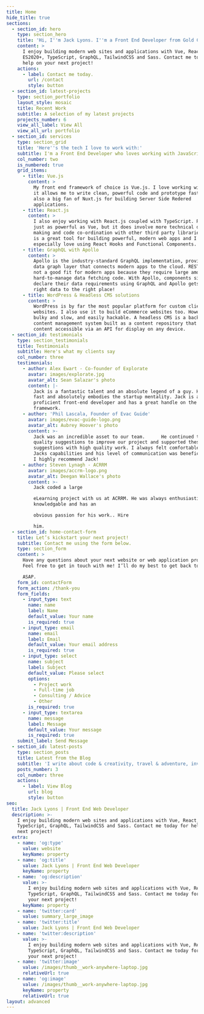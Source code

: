 ```yaml
---
title: Home
hide_title: true
sections:
  - section_id: hero
    type: section_hero
    title: 'Hi, I''m Jack Lyons. I''m a Front End Developer from Gold Coast, Australia.'
    content: >
      I enjoy building modern web sites and applications with Vue, React,
      ES2020+, TypeScript, GraphQL, TailwindCSS and Sass. Contact me today for
      help on your next project!
    actions:
      - label: Contact me today.
        url: /contact
        style: button
  - section_id: latest-projects
    type: section_portfolio
    layout_style: mosaic
    title: Recent Work
    subtitle: A selection of my latest projects
    projects_number: 6
    view_all_label: View All
    view_all_url: portfolio
  - section_id: services
    type: section_grid
    title: 'Here''s the tech I love to work with:'
    subtitle: I'm a Front End Developer who loves working with JavaScript & TypeScript
    col_number: two
    is_numbered: true
    grid_items:
      - title: Vue.js
        content: >
          My front end framework of choice is Vue.js. I love working with Vue as
          it allows me to write clean, powerful code and prototype fast! I'm
          also a big fan of Nuxt.js for building Server Side Redered
          applications.
      - title: React.js
        content: >
          I also enjoy working with React.js coupled with TypeScript. React is
          just as powerful as Vue, but it does involve more technical decision
          making and code co-ordination with other third party libraries. React
          is a great tool for building powerful, modern web apps and I
          especially love using React Hooks and Functional Components.
      - title: GraphQL with Apollo
        content: >
          Apollo is the industry-standard GraphQL implementation, providing the
          data graph layer that connects modern apps to the cloud. REST APIs are
          not a good fit for modern apps because they require large amounts of
          hard-to-manage data fetching code. With Apollo, components simply
          declare their data requirements using GraphQL and Apollo gets the
          right data to the right place!
      - title: WordPress & Headless CMS solutions
        content: >
          WordPress is by far the most popular platform for custom client
          websites. I also use it to build eCommerce websites too. However, it's
          bulky and slow, and easily hackable. A headless CMS is a back-end only
          content management system built as a content repository that makes
          content accessible via an API for display on any device. 
  - section_id: testimonials
    type: section_testimonials
    title: Testimonials
    subtitle: Here's what my clients say
    col_number: three
    testimonials:
      - author: Alex Ewart - Co-founder of Explorate
        avatar: images/explorate.jpg
        avatar_alt: Sean Salazar's photo
        content: |-
          Jack is a fantastic talent and an absolute legend of a guy. He works 
          fast and absolutely embodies the startup mentality. Jack is a highly 
          proficient front-end developer and has a great handle on the Vue JS 
          framework.
      - author: 'Phil Lascala, Founder of Evac Guide'
        avatar: images/evac-guide-logo.png
        avatar_alt: Aubrey Hoover's photo
        content: >-
          Jack was an incredible asset to our team.      He continued to provide
          quality suggestions to improve our project and supported these
          suggestions with high quality work. I always felt comfortable with
          Jacks capabilities and his level of communication was beneficial.    
          I highly recommend Jack!
      - author: Steven Lynagh - ACRRM
        avatar: images/accrm-logo.png
        avatar_alt: Deegan Wallace's photo
        content: >-
          Jack coded a large 

          eLearning project with us at ACRRM. He was always enthusiastic,
          knowledgable and has an 

          obvious passion for his work.. Hire 

          him.
  - section_id: home-contact-form
    title: Let’s kickstart your next project!
    subtitle: Contact me using the form below.
    type: section_form
    content: >
      Have any questions about your next website or web application project?
      Feel free to get in touch with me! I’ll do my best to get back to you 

      ASAP.
    form_id: contactForm
    form_action: /thank-you
    form_fields:
      - input_type: text
        name: name
        label: Name
        default_value: Your name
        is_required: true
      - input_type: email
        name: email
        label: Email
        default_value: Your email address
        is_required: true
      - input_type: select
        name: subject
        label: Subject
        default_value: Please select
        options:
          - Project work
          - Full-time job
          - Consulting / Advice
          - Other
        is_required: true
      - input_type: textarea
        name: message
        label: Message
        default_value: Your message
        is_required: true
    submit_label: Send Message
  - section_id: latest-posts
    type: section_posts
    title: Latest from the Blog
    subtitle: 'I write about code & creativity, travel & adventure, investing & business'
    posts_number: 3
    col_number: three
    actions:
      - label: View Blog
        url: blog
        style: button
seo:
  title: Jack Lyons | Front End Web Developer
  description: >-
    I enjoy building modern web sites and applications with Vue, React,
    TypeScript, GraphQL, TailwindCSS and Sass. Contact me today for help on your
    next project!
  extra:
    - name: 'og:type'
      value: website
      keyName: property
    - name: 'og:title'
      value: Jack Lyons | Front End Web Developer
      keyName: property
    - name: 'og:description'
      value: >-
        I enjoy building modern web sites and applications with Vue, React,
        TypeScript, GraphQL, TailwindCSS and Sass. Contact me today for help on
        your next project!
      keyName: property
    - name: 'twitter:card'
      value: summary_large_image
    - name: 'twitter:title'
      value: Jack Lyons | Front End Web Developer
    - name: 'twitter:description'
      value: >-
        I enjoy building modern web sites and applications with Vue, React,
        TypeScript, GraphQL, TailwindCSS and Sass. Contact me today for help on
        your next project!
    - name: 'twitter:image'
      value: /images/thumb__work-anywhere-laptop.jpg
      relativeUrl: true
    - name: 'og:image'
      value: /images/thumb__work-anywhere-laptop.jpg
      keyName: property
      relativeUrl: true
layout: advanced
---
```

